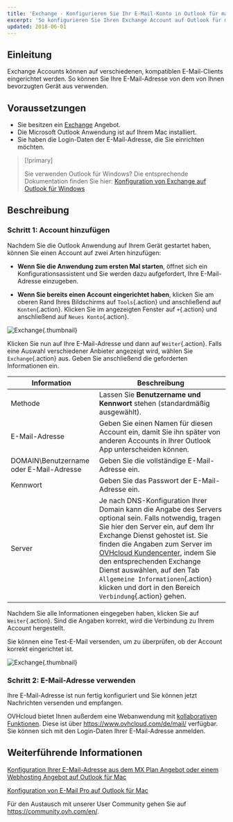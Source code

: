 ```yaml
---
title: 'Exchange - Konfigurieren Sie Ihr E-Mail-Konto in Outlook für macOS'
excerpt: 'So konfigurieren Sie Ihren Exchange Account auf Outlook für macOS'
updated: 2018-06-01
---
```


## Einleitung

Exchange Accounts können auf verschiedenen, kompatiblen E-Mail-Clients eingerichtet werden. So können Sie Ihre E-Mail-Adresse von dem von Ihnen bevorzugten Gerät aus verwenden.

## Voraussetzungen

- Sie besitzen ein [Exchange](/links/web/emails-hosted-exchange) Angebot.
- Die Microsoft Outlook Anwendung ist auf Ihrem Mac installiert.
- Sie haben die Login-Daten der E-Mail-Adresse, die Sie einrichten möchten.

> [!primary]
>
> Sie verwenden Outlook für Windows? Die entsprechende Dokumentation finden Sie hier: [Konfiguration von Exchange auf Outlook für Windows](/pages/web_cloud/email_and_collaborative_solutions/microsoft_exchange/how_to_configure_outlook_2016)
>

## Beschreibung

### Schritt 1: Account hinzufügen

Nachdem Sie die Outlook Anwendung auf Ihrem Gerät gestartet haben, können Sie einen Account auf zwei Arten hinzufügen:

- **Wenn Sie die Anwendung zum ersten Mal starten**, öffnet sich ein Konfigurationsassistent und Sie werden dazu aufgefordert, Ihre E-Mail-Adresse einzugeben.

- **Wenn Sie bereits einen Account eingerichtet haben**, klicken Sie am oberen Rand Ihres Bildschirms auf `Tools`{.action} und anschließend auf `Konten`{.action}. Klicken Sie im angezeigten Fenster auf `+`{.action} und anschließend auf `Neues Konto`{.action}.

![Exchange](images/configuration-outlook-2016-mac-step1.png){.thumbnail}

Klicken Sie nun auf Ihre E-Mail-Adresse und dann auf `Weiter`{.action}. Falls eine Auswahl verschiedener Anbieter angezeigt wird, wählen Sie `Exchange`{.action} aus. Geben Sie anschließend die geforderten Informationen ein.

|Information|Beschreibung|
|---|---|
|Methode|Lassen Sie **Benutzername und Kennwort** stehen (standardmäßig ausgewählt).|
|E-Mail-Adresse|Geben Sie einen Namen für diesen Account ein, damit Sie ihn später von anderen Accounts in Ihrer Outlook App unterscheiden können.|
|DOMAIN\Benutzername oder E-Mail-Adresse|Geben Sie die vollständige E-Mail-Adresse ein.|
|Kennwort|Geben Sie das Passwort der E-Mail-Adresse ein.|
|Server|Je nach DNS-Konfiguration Ihrer Domain kann die Angabe des Servers optional sein. Falls notwendig, tragen Sie hier den Server ein, auf dem Ihr Exchange Dienst gehostet ist. Sie finden die Angaben zum Server im [OVHcloud Kundencenter](/links/manager), indem Sie den entsprechenden Exchange Dienst auswählen, auf den Tab `Allgemeine Informationen`{.action} klicken und dort in den Bereich `Verbindung`{.action} gehen.|

Nachdem Sie alle Informationen eingegeben haben, klicken Sie auf `Weiter`{.action}. Sind die Angaben korrekt, wird die Verbindung zu Ihrem Account hergestellt.

Sie können eine Test-E-Mail versenden, um zu überprüfen, ob der Account korrekt eingerichtet ist.

![Exchange](images/configuration-exchange-outlook-2016-mac-step2.png){.thumbnail}

### Schritt 2: E-Mail-Adresse verwenden

Ihre E-Mail-Adresse ist nun fertig konfiguriert und Sie können jetzt Nachrichten versenden und empfangen.

OVHcloud bietet Ihnen außerdem eine Webanwendung mit [kollaborativen Funktionen](/links/web/emails). Diese ist über <https://www.ovhcloud.com/de/mail/> verfügbar. Sie können sich mit den Login-Daten Ihrer E-Mail-Adresse anmelden.

## Weiterführende Informationen

[Konfiguration Ihrer E-Mail-Adresse aus dem MX Plan Angebot oder einem Webhosting Angebot auf Outlook für Mac](/pages/web_cloud/email_and_collaborative_solutions/mx_plan/how_to_configure_outlook_2016_mac)

[Konfiguration von E-Mail Pro auf Outlook für Mac](/pages/web_cloud/email_and_collaborative_solutions/email_pro/how_to_configure_outlook_2016_mac)

Für den Austausch mit unserer User Community gehen Sie auf <https://community.ovh.com/en/>.